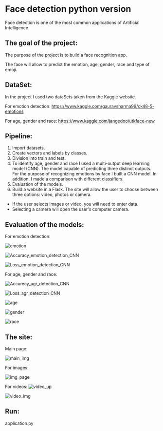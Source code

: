 # Face detection python version

Face detection is one of the most common applications of Artificial Intelligence.

## The goal of the project:
The purpose of the project is to build a face recognition app. 

The face will allow to predict the emotion, age, gender, race and type of emoji.

## DataSet:
In the project I used two dataSets taken from the Kaggle website.

For emotion detection:
https://www.kaggle.com/gauravsharma99/ck48-5-emotions

For age, gender and race:
https://www.kaggle.com/jangedoo/utkface-new

## Pipeline:
1. import datasets.
2. Create vectors and labels by classes.
3. Division into train and test.
4. To identify age, gender and race I used a multi-output deep learning model (CNN). The model capable of predicting three distinct outputs. For the purpose of recognizing emotions by face I built a CNN model. In addition, I made a comparison with different classifiers.
5. Evaluation of the models.
6. Build a website in a Flask. The site will allow the user to choose between three options: video, photos or camera. 
* If the user selects images or video, you will need to enter data. 
* Selecting a camera will open the user's computer camera.

## Evaluation of the models:
For emotion detection:

![emotion](https://user-images.githubusercontent.com/63209732/138666921-9e703520-3ec6-4511-b7c7-193b9a67a5ff.png)

![Accuracy_emotion_detection_CNN](https://user-images.githubusercontent.com/63209732/138656977-763fdf1e-de5e-46e5-9b48-e37fdac0f2ec.png)

![Loss_emotion_detection_CNN](https://user-images.githubusercontent.com/63209732/138657004-396a3f5c-cfe8-4720-9fe8-53ff1b451850.png)

For age, gender and race:

![Accurecy_agr_detection_CNN](https://user-images.githubusercontent.com/63209732/138657347-25219dad-60c8-477f-9a75-bc9f85421824.png)

![Loss_agr_detection_CNN](https://user-images.githubusercontent.com/63209732/138660886-02b7c62f-059b-4a06-bcaa-01cb2e62c131.png)

![age](https://user-images.githubusercontent.com/63209732/138667121-c187d620-405e-4416-adac-5ac007f0fb39.png)

![gender](https://user-images.githubusercontent.com/63209732/138667154-21c44b03-cdae-4500-87a5-7a54efc7393e.png)

![race](https://user-images.githubusercontent.com/63209732/138667179-0f1521fc-1b10-4dd7-9306-93c4e45365e2.png)


## The site:
Main page:

![main_img](https://user-images.githubusercontent.com/63209732/138659517-18cfe92f-6c9e-4fd7-aaa7-6d5501143309.png)

For images:

![img_page](https://user-images.githubusercontent.com/63209732/138722508-8d5cae32-9e81-4a2f-9cc5-d6c47a4f6058.png)

For videos:
![video_up](https://user-images.githubusercontent.com/63209732/138660436-091e89da-60dd-42d4-a48a-4aa269fac318.png)

![video_img](https://user-images.githubusercontent.com/63209732/138659540-c1866a9f-8fec-40a0-a3cb-950f586f270d.png)

## Run: 

application.py
  

